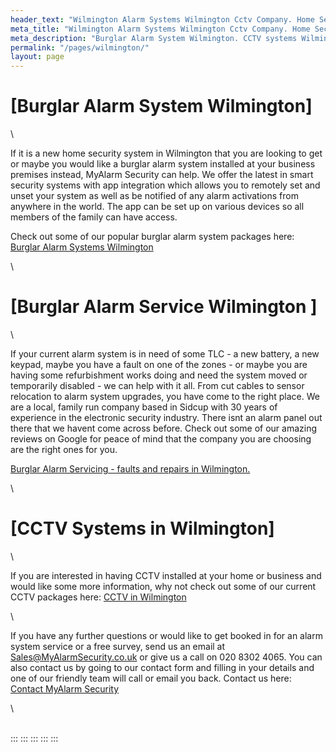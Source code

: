 ```yaml
---
header_text: "Wilmington Alarm Systems Wilmington Cctv Company. Home Security"
meta_title: "Wilmington Alarm Systems Wilmington Cctv Company. Home Security"
meta_description: "Burglar Alarm System Wilmington. CCTV systems Wilmington. Home Security Systems, Burglar Alarm Service Alarm Battery Wilmington. Contact us  020 8302 4065."
permalink: "/pages/wilmington/"
layout: page
---
```


# [Burglar Alarm System Wilmington] 

\

If it is a new home security system in Wilmington that you are looking to get or maybe you would like a burglar alarm system installed at your business premises instead, MyAlarm Security can help. We offer the latest in smart security systems with app integration which allows you to remotely set and unset your system as well as be notified of any alarm activations from anywhere in the world. The app can be set up on various devices so all members of the family can have access.

Check out some of our popular burglar alarm system packages here: [Burglar Alarm Systems Wilmington](../categories/burglar-alarms.php.html)

\

# [Burglar Alarm Service Wilmington ] 

\

If your current alarm system is in need of some TLC - a new battery, a new keypad, maybe you have a fault on one of the zones - or maybe you are having some refurbishment works doing and need the system moved or temporarily disabled - we can help with it all. From cut cables to sensor relocation to alarm system upgrades, you have come to the right place. We are a local, family run company based in Sidcup with 30 years of experience in the electronic security industry. There isnt an alarm panel out there that we havent come across before. Check out some of our amazing reviews on Google for peace of mind that the company you are choosing are the right ones for you.

[Burglar Alarm Servicing - faults and repairs in Wilmington.](../categories/servicing-and-repairs.php.html)

\

# [CCTV Systems in Wilmington] 

\

If you are interested in having CCTV installed at your home or business and would like some more information, why not check out some of our current CCTV packages here: [CCTV in Wilmington](../categories/cctv.php.html)

\

If you have any further questions or would like to get booked in for an alarm system service or a free survey, send us an email at Sales@MyAlarmSecurity.co.uk or give us a call on 020 8302 4065. You can also contact us by going to our contact form and filling in your details and one of our friendly team will call or email you back. Contact us here: [Contact MyAlarm Security](../contact.php.html)

\

\
:::
:::
:::
:::
:::